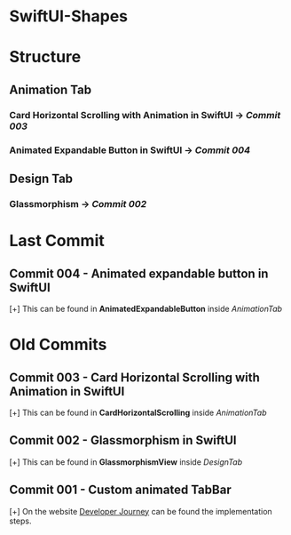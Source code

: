 # SwiftUI-Shapes

# Structure

## Animation Tab

### Card Horizontal Scrolling with Animation in SwiftUI -> _Commit 003_

### Animated Expandable Button in SwiftUI -> _Commit 004_

## Design Tab

### Glassmorphism -> _Commit 002_

# Last Commit

## Commit 004 - Animated expandable button in SwiftUI

[+] This can be found in **AnimatedExpandableButton** inside _AnimationTab_

# Old Commits

## Commit 003 - Card Horizontal Scrolling with Animation in SwiftUI

[+] This can be found in **CardHorizontalScrolling** inside _AnimationTab_

## Commit 002 - Glassmorphism in SwiftUI

[+] This can be found in **GlassmorphismView** inside _DesignTab_

## Commit 001 - Custom animated TabBar

[+] On the website [Developer Journey](https://developerjourney.it/custom-animated-tabbar-in-swiftui/) can be found the implementation steps. <br />
